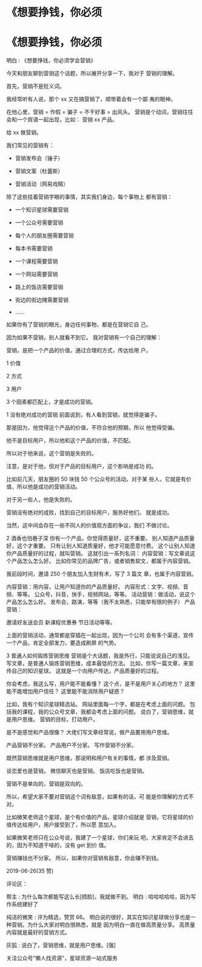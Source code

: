 # 《想要挣钱，你必须

# 《想要挣钱，你必须

明白 : 《想要挣钱，你必须学会营销》

今天和朋友聊到营销这个话题，所以展开分享一下，我对于 营销的理解。

首先，营销不是贬义词。

我经常听有人说，那个 xx 又在搞营销了，顺带着会有一个鄙 夷的眼神。

在他心里，营销 = 作假 = 骗子 = 不干好事 = 出风头。 营销是个动词，营销往往会和一个宾语一起出现，比如： 营销 xx 产品。

给 xx 做营销。

我们常见的营销有：

*   营销发布会（锤子）

*   营销文案（杜蕾斯）

*   营销活动（网易戏精）

除了这些挂着营销字眼的事情，其实我们身边，每个事物上 都有营销：

*   一个知识星球需要营销

*   一个公众号需要营销

*   每个人的朋友圈需要营销

*   每本书需要营销

*   一个课程需要营销

*   一个网站需要营销

*   路上的饭店需要营销

*   街边的街边摊需要营销

*   ……

如果你有了营销的眼光，身边任何事物，都是在营销它自 己。

因为如果不营销，别人就看不到它。 我对营销有一个自己的理解：

营销，是把一个产品的价值，通过合理的方式，传达给用 户。

1 价值

2 方式

3 用户

3 个因素都匹配上，才是成功的营销。

1 没有绝对成功的营销 前面说到，有人看到营销，就觉得是骗子。

那是因为，他觉得这个产品的价值，不符合他的预期，所以 他觉得受骗。

他不是目标用户，所以他和这个产品的价值，不匹配。

所以对于他来说，这个营销是失败的。

注意，是对于他，但对于产品的目标用户，这个影响是成功 的。

比如前几天，朋友圈的 50 块钱 50 个公众号的活动，对于某 些人，它就是有价值，所以他是成功的营销活动。

对于另一些人，他是失败的。

营销没有绝对的成败，找到自己的目标用户，服务好他们， 就是成功。

当然，这中间会存在一些不同人的价值观方面的争议，我们 不做讨论。

2 酒香也怕巷子深 你有一个产品，你觉得质量好，这不重要。 别人知道产品质量好，这个才重要。 只有让别人知道质量好，他才可能愿意付费。 这个让别人知道你产品质量好的过程，就叫营销。 这就引出一系列名词： 内容营销：写文章说这个产品怎么怎么好。 比如你常见的品牌广告，或者销售软文，都属于内容营销。

我前段时间，邀请 250 个朋友加入生财有术，写了 3 篇文 章，也属于内容营销。

内容营销：用内容，让用户知道你的产品质量好。 内容形式：文字、视频、音频、等等。 公众号，抖音，快手，视频网站，等等。 活动营销：做活动，说这个产品怎么怎么好。 发布会，路演，等等（我不太熟悉，只能举有限的例子） 产品营销：

邀请好友送会员 新课程优惠券 节日活动等等。

上面的营销活动，通常都是穿插在一起出现，因为一个公司 会有多个渠道，宣传一个产品，肯定全部发力，要造成刷屏 的气势。

3 普通人如何锻炼营销思维 营销是个大话题，我是外行，只能说说自己的浅见。 写文章，是普通人锻炼营销思维，成本最低的方法。 比如，你写一篇文章，来宣传自己的知识星球。 这就是一个向用户传达，产品质量好的过程。

你会考虑，我这么写，用户能不能看懂？ 这个点，是不是用户关心的地方？ 这里能不能增加用户信任？ 这里能不能消除用户疑惑？

比如，我有个知识星球精选站。 网站里面每一个字，都是在考虑上面的问题。 包括我的课程，我的公众号文章，我都会考虑上面的问题。 说白了，营销思维，就是用户思维。 营销的目标，打动用户。

是不是感觉和产品很像？ 大佬们写文章经常说，做产品要用用户思维。

产品营销不分家。 产品用户不分家。 写作营销不分家。

既然营销思维就是用户思维，那说明和用户有关的事情，都 涉及营销。

谈恋爱也是营销。 微信聊天也是营销。 饭店吃饭也是营销。

营销不是单向的，营销是双向的。

所以，希望大家不要对营销这个词有敌意，如果有的话，可 能是你理解的方式不对。

比如微笑老师这个星球，是个有价值的产品，星球介绍就是 营销，它将星球的价值传达给用户，用户接受到了，所以愿 意加入。

如果微笑老师只在公众号说，我建了一个星球，你们来玩 吧。大家肯定不会进去的，因为不知道干啥的，没有 get 到价 值。

营销赚钱也不分家。 所以，如果你对营销有敌意，你会赚不到钱。

2019-06-26(35 赞)

评论区：

帮主 : 为什么每次都能写这么长[捂脸]，我就做不到。 明白 : 哈哈哈哈哈，因为写作系统建好了

纯洁的微笑 : 评为精选，赞赏 66。 明白说的很好，其实在知识星球做分享也是一种营销。为什么大家对明白很熟悉，就是 因为明白一直在做高质量分享。 高质量内容就是最好的营销方式。

灰狐 : 说白了，营销思维，就是用户思维。[强]

关注公众号"懒人找资源"，星球资源一站式服务